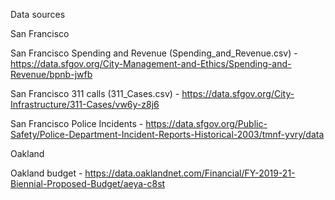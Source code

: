 Data sources

San Francisco

San Francisco Spending and Revenue (Spending_and_Revenue.csv) - https://data.sfgov.org/City-Management-and-Ethics/Spending-and-Revenue/bpnb-jwfb

San Francisco 311 calls (311_Cases.csv) - https://data.sfgov.org/City-Infrastructure/311-Cases/vw6y-z8j6

San Francisco Police Incidents - https://data.sfgov.org/Public-Safety/Police-Department-Incident-Reports-Historical-2003/tmnf-yvry/data



Oakland

Oakland budget - https://data.oaklandnet.com/Financial/FY-2019-21-Biennial-Proposed-Budget/aeya-c8st
